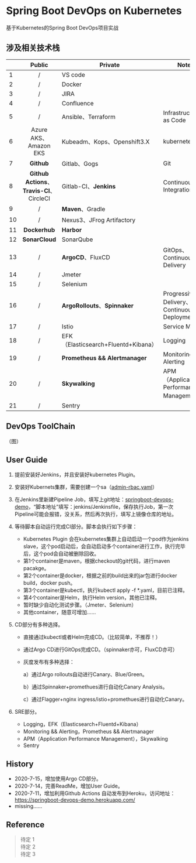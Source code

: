 # Spring Boot DevOps on Kubernetes

基于Kubernetes的Spring Boot DevOps项目实战

## 涉及相关技术栈
|      |                        Public                         | Private                             | Note                                        |
| ---- | :---------------------------------------------------: | ----------------------------------- | ------------------------------------------- |
| 1    |                           /                           | VS code                             |                                             |
| 2    |                           /                           | Docker                              |                                             |
| 3    |                           /                           | JIRA                                |                                             |
| 4    |                           /                           | Confluence                          |                                             |
| 5    |                           /                           | Ansible、Terraform                  | Infrastructure as Code                      |
| 6    |                 Azure AKS、Amazon EKS                 | Kubeadm、Kops、Openshift3.X         | kubernetes                                  |
| 7    |                      **Github**                       | Gitlab、Gogs                        | Git                                         |
| 8    | **Github Actions**、<br/>**Travis-CI**、<br/>CircleCI | Gitlab-CI、**Jenkins**              | Continuous Integration                      |
| 9    |                           /                           | **Maven**、Gradle                   |                                             |
| 10   |                           /                           | Nexus3、JFrog Artifactory           |                                             |
| 11   |                     **Dockerhub**                     | **Harbor**                          |                                             |
| 12   |                    **SonarCloud**                     | SonarQube                           |                                             |
| 13   |                           /                           | **ArgoCD**、FluxCD                  | GitOps、Continuous Delivery                 |
| 14   |                           /                           | Jmeter                              |                                             |
| 15   |                           /                           | Selenium                            |                                             |
| 16   |                           /                           | **ArgoRollouts**、**Spinnaker**     | Progressive Delivery、Continuous Deployment |
| 17   |                           /                           | Istio                               | Service Mesh                                |
| 18   |                           /                           | EFK（Elasticsearch+Fluentd+Kibana） | Logging                                     |
| 19   |                           /                           | **Prometheus && Alertmanager**      | Monitoring && Alerting                      |
| 20   |                           /                           | **Skywalking**                      | APM（Application Performance Management）   |
| 21   |                           /                           | Sentry                              |                                             |

## DevOps ToolChain
（图）

## User Guide

1. 提前安装好Jenkins，并且安装好kubernetes Plugin。

2. 安装好Kubernets集群，需要创建一个sa（[admin-rbac.yaml](https://github.com/hbstarjason/springboot-devops-demo/blob/master/jenkins/admin-rbac.yaml)）

3. 在Jenkins里新建Pipeline Job，填写上git地址：[springboot-devops-demo](https://github.com/hbstarjason/springboot-devops-demo)，“脚本地址”填写：jenkins/Jenkinsfile，保存执行Job，第一次Pipeline可能会报错，没关系，然后再次执行，填写上镜像仓库的地址。

4. 等待脚本自动运行完成CI部分。脚本会执行如下步骤：

   - Kubernetes Plugin 会在kubernetes集群上自动启动一个pod作为jenkins slave，这个pod启动后，会自动启动多个container进行工作，执行完毕后，这个pod会自动被删除回收。
   - 第1个container是maven，根据checkout的git代码，进行maven pacakge。
   - 第2个container是docker，根据之前的build出来的jar包进行docker build，docker push。
   - 第3个container是kubectl，执行kubectl apply -f  *.yaml，目前已注释。
   - 第4个container是Helm，执行Helm version，其他已注释。
   - 暂时缺少自动化测试步骤。（Jmeter、Selenium）
   - 其他container，随意可增加……

5. CD部分有多种选择。

   - 直接通过kubectl或者Helm完成CD。（比较简单，不推荐！）

   - 通过Argo CD进行GitOps完成CD。（spinnaker亦可，FluxCD亦可）

   - 灰度发布有多种选择：

     a）通过Argo rollouts自动进行Canary、Blue/Green。

     b）通过Spinnaker+promethues进行自动化Canary Analysis。

     c）通过Flagger+nginx ingress/istio+promethues进行自动化Canary。

6. SRE部分。

   - Logging，EFK（Elasticsearch+Fluentd+Kibana）
   - Monitoring && Alerting，Prometheus && Alertmanager
   - APM（Application Performance Management），Skywalking
   - Sentry

## History

- 2020-7-15，增加使用Argo CD部分。
- 2020-7-14，完善ReadMe，增加User Guide。
- 2020-7-11，增加利用Github Actions 自动发布到Heroku，访问地址：https://springboot-devops-demo.herokuapp.com/
- missing……

## Reference 

>待定 1  
>待定 2  
>待定 3     


